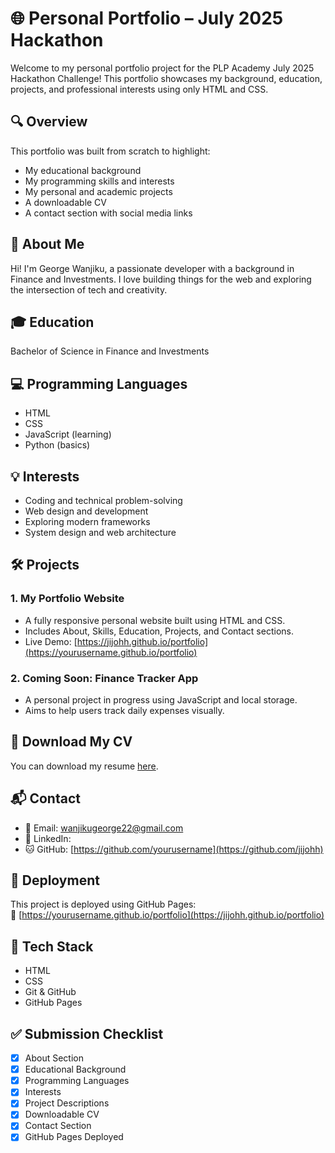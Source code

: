 # 🌐 Personal Portfolio – July 2025 Hackathon

Welcome to my personal portfolio project for the PLP Academy July 2025 Hackathon Challenge! This portfolio showcases my background, education, projects, and professional interests using only HTML and CSS.

## 🔍 Overview

This portfolio was built from scratch to highlight:
- My educational background
- My programming skills and interests
- My personal and academic projects
- A downloadable CV
- A contact section with social media links

## 🧠 About Me

Hi! I'm George Wanjiku, a passionate developer with a background in Finance and Investments. I love building things for the web and exploring the intersection of tech and creativity.

## 🎓 Education

Bachelor of Science in Finance and Investments

## 💻 Programming Languages

- HTML
- CSS
- JavaScript (learning)
- Python (basics)

## 💡 Interests

- Coding and technical problem-solving  
- Web design and development  
- Exploring modern frameworks  
- System design and web architecture

## 🛠️ Projects

### 1. My Portfolio Website
- A fully responsive personal website built using HTML and CSS.
- Includes About, Skills, Education, Projects, and Contact sections.
- Live Demo: [https://jijohh.github.io/portfolio](https://yourusername.github.io/portfolio) <!-- Replace with your actual GitHub Pages link -->

### 2. Coming Soon: Finance Tracker App
- A personal project in progress using JavaScript and local storage.
- Aims to help users track daily expenses visually.

## 📄 Download My CV

You can download my resume [here](./ResumeGW.pdf).

## 📬 Contact

- 📧 Email: [wanjikugeorge22@gmail.com](mailto:wanjikugeorge22@gmail.com)
- 💼 LinkedIn: 
- 🐱 GitHub: [https://github.com/yourusername](https://github.com/jijohh) <!-- Replace with your GitHub profile -->

## 🚀 Deployment

This project is deployed using GitHub Pages:  
🔗 [https://yourusername.github.io/portfolio](https://jijohh.github.io/portfolio)

## 📁 Tech Stack

- HTML
- CSS
- Git & GitHub
- GitHub Pages

## ✅ Submission Checklist

- [x] About Section  
- [x] Educational Background  
- [x] Programming Languages  
- [x] Interests  
- [x] Project Descriptions  
- [x] Downloadable CV  
- [x] Contact Section  
- [x] GitHub Pages Deployed  
